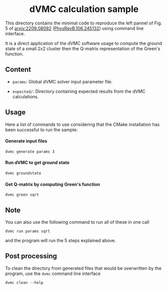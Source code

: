 
<div align="center">

# dVMC calculation sample

</div>

This directory contains the minimal code to reproduce the left pannel
of Fig. 5 of [arxiv:2209.08092](https://arxiv.org/abs/2209.08092) ([PhysRevB.106.245132](https://doi.org/10.1103/PhysRevB.106.245132)) using command line interface.

It is a direct application of the dVMC software usage to compute the 
ground state of a small 2x2 cluster then the Q-matrix representation
of the Green's function.

## Content

- `params`: Global dVMC solver input parameter file.

- `expected/`: Directory containing expected results from the dVMC calculations.

## Usage

Here a list of commands to use considering that the CMake installation has been
successful to run the sample:

#### Generate input files

```shell
dvmc generate params 3
```

#### Run dVMC to get ground state

```shell
dvmc groundstate
```

#### Get Q-matrix by computing Green's function

```shell
dvmc green sqrt
```

## Note

You can also use the following command to run all of these in one call

```shell
dvmc run params sqrt
```

and the program will run the 5 steps explained above.

## Post processing

To clean the directory from generated files that would be overwritten by the program,
use the `dvmc` command line interface

```shell
dvmc clean --help
```
